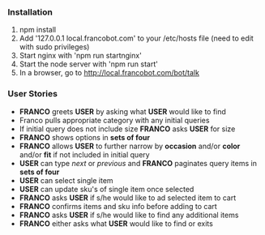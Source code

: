 ### Installation
 1. npm install
 2. Add '127.0.0.1   local.francobot.com' to your /etc/hosts file (need to edit with sudo privileges)
 3. Start nginx with 'npm run startnginx'
 4. Start the node server with 'npm run start'
 5. In a browser, go to http://local.francobot.com/bot/talk

### User Stories
 - **FRANCO** greets **USER** by asking what **USER** would like to find
 - Franco pulls appropriate category with any initial queries
 - If initial query does not include size **FRANCO** asks **USER** for size
 - **FRANCO** shows options in **sets of four**
 - **FRANCO** allows **USER** to further narrow by **occasion** and/or **color** and/or **fit** if not included in initial query
 - **USER** can type _next_ or _previous_ and **FRANCO** paginates query items in **sets of four**
 - **USER** can select single item
 - **USER** can update sku's of single item once selected
 - **FRANCO** asks **USER** if s/he would like to ad selected item to cart
 - **FRANCO** confirms items and sku info before adding to cart
 - **FRANCO** asks **USER** if s/he would like to find any additional items
 - **FRANCO** either asks what **USER** would like to find or exits 
